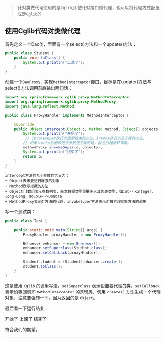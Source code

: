 > 针对类做代理使用的是`Cglib`,即使针对接口做代理，也可以将代理方式配置成走`Cglib`的

## 使用Cglib代码对类做代理

首先定义一个Dao类，里面有一个select()方法和一个update()方法：


```java
public class Student {
    public void toClass() {
        System.out.println("上课了");
    }
}
```

创建一个`DaoProxy`，实现`MethodInterceptor`接口，目标是在update()方法与select()方法调用前后输出两句话：

```java
import org.springframework.cglib.proxy.MethodInterceptor;
import org.springframework.cglib.proxy.MethodProxy;
import java.lang.reflect.Method;

public class ProxyHandler implements MethodInterceptor {

    @Override
    public Object intercept(Object o, Method method, Object[] objects, MethodProxy methodProxy) throws Throwable {
        System.out.println("开始了");
         // invokesuper执行的是原始类的方法，invoke执行的是子类的方法，
        // 如果invoke后面传进去参数是子类的话，就会引起循环调用。
        methodProxy.invokeSuper(o, objects);
        System.out.println("结束了");
        return o;
    }
}
```
    intercept方法的几个参数的含义为：
    + Object表示要进行增强的对象
    + Method表示拦截的方法
    + Object[]数组表示参数列表，基本数据类型需要传入其包装类型，如int-->Integer、long-Long、double-->Double
    + MethodProxy表示对方法的代理，invokeSuper方法表示对被代理对象方法的调用


写一个测试类：

```java
public class Test {

    public static void main(String[] args) {
        ProxyHandler proxyHandler = new ProxyHandler();

        Enhancer enhancer = new Enhancer();
        enhancer.setSuperclass(Student.class);
        enhancer.setCallback(proxyHandler);

        Student student = (Student)enhancer.create();
        student.toClass();
    }
}
```

这是使用 `Cglib` 的通用写法，`setSuperclass` 表示设置要代理的类，`setCallback` 表示设置回调即 `MethodInterceptor` 的实现类，使用 `create()` 方法生成一个代理对象，注意要强转一下，因为返回的是 `Object`。

最后看一下运行结果：

开始了
上课了
结束了

符合我们的期望。

 ----------